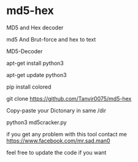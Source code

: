 # md5-hex
MD5 and Hex decoder

md5 And Brut-force and hex to text


MD5-Decoder

apt-get install python3

apt-get update python3

pip install colored

git clone https://github.com/Tanvir0075/md5-hex

Copy-paste your Dictonary in same /dir

python3 md5cracker.py

if you get any problem with this tool contact me https://www.facebook.com/mr.sad.man0

feel free to update the code if you want


